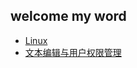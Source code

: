 ## welcome my word

* [Linux](https://lixiaoxiaolove.github.io/Lixiaoxiao/boke/linuxIndex)
* [文本编辑与用户权限管理](https://lixiaoxiaolove.github.io/Lixiaoxiao/boke/userIndex)  